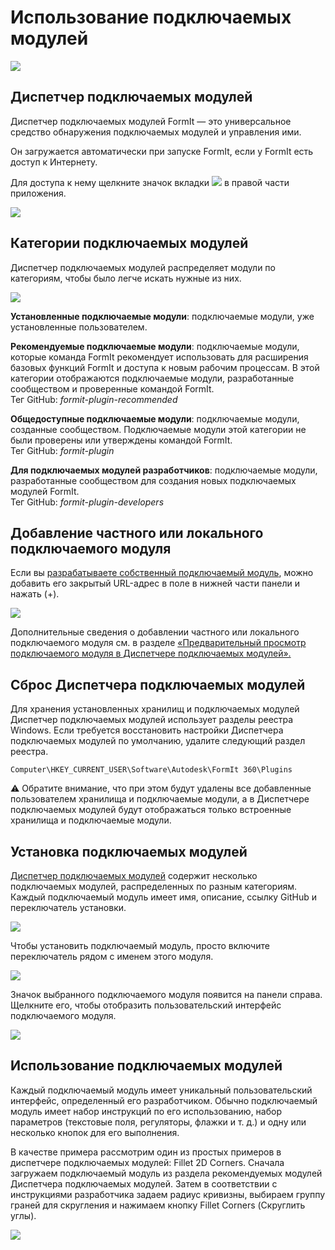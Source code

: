 # Использование подключаемых модулей

![](<../.gitbook/assets/g3 (1).gif>)

## Диспетчер подключаемых модулей

Диспетчер подключаемых модулей FormIt — это универсальное средство обнаружения подключаемых модулей и управления ими.

Он загружается автоматически при запуске FormIt, если у FormIt есть доступ к Интернету.

Для доступа к нему щелкните значок вкладки ![](https://formit3d.github.io/FormItExamplePlugins/docs/images/PluginManagerTab.PNG) в правой части приложения.

![](../.gitbook/assets/c1.PNG)

## Категории подключаемых модулей

Диспетчер подключаемых модулей распределяет модули по категориям, чтобы было легче искать нужные из них.

![](../.gitbook/assets/d16.png)

**Установленные подключаемые модули**: подключаемые модули, уже установленные пользователем.&#x20;

**Рекомендуемые подключаемые модули**: подключаемые модули, которые команда FormIt рекомендует использовать для расширения базовых функций FormIt и доступа к новым рабочим процессам. В этой категории отображаются подключаемые модули, разработанные сообществом и проверенные командой FormIt.\
Тег GitHub: _formit-plugin-recommended_

**Общедоступные подключаемые модули**: подключаемые модули, созданные сообществом. Подключаемые модули этой категории не были проверены или утверждены командой FormIt. \
Тег GitHub: _formit-plugin_

**Для подключаемых модулей разработчиков**: подключаемые модули, разработанные сообществом для создания новых подключаемых модулей FormIt. \
Тег GitHub: _formit-plugin-developers_

## Добавление частного или локального подключаемого модуля

Если вы [разрабатываете собственный подключаемый модуль](how-to-develop-plugins/), можно добавить его закрытый URL-адрес в поле в нижней части панели и нажать (+).

![](../.gitbook/assets/d4.PNG)

Дополнительные сведения о добавлении частного или локального подключаемого модуля см. в разделе [«Предварительный просмотр подключаемого модуля в Диспетчере подключаемых модулей». ](how-to-develop-plugins/advanced-development/previewing-a-plugin-in-the-plugin-manager.md)

## Сброс Диспетчера подключаемых модулей

Для хранения установленных хранилищ и подключаемых модулей Диспетчер подключаемых модулей использует разделы реестра Windows. Если требуется восстановить настройки Диспетчера подключаемых модулей по умолчанию, удалите следующий раздел реестра.

`Computer\HKEY_CURRENT_USER\Software\Autodesk\FormIt 360\Plugins`

⚠️ Обратите внимание, что при этом будут удалены все добавленные пользователем хранилища и подключаемые модули, а в Диспетчере подключаемых модулей будут отображаться только встроенные хранилища и подключаемые модули.

## Установка подключаемых модулей

[Диспетчер подключаемых модулей](how-to-use-plug-ins.md#plugin-manager) содержит несколько подключаемых модулей, распределенных по разным категориям. Каждый подключаемый модуль имеет имя, описание, ссылку GitHub и переключатель установки.&#x20;

![](../.gitbook/assets/d5.PNG)

Чтобы установить подключаемый модуль, просто включите переключатель рядом с именем этого модуля.&#x20;

![](../.gitbook/assets/d6.png)

Значок выбранного подключаемого модуля появится на панели справа. Щелкните его, чтобы отобразить пользовательский интерфейс подключаемого модуля.

![](../.gitbook/assets/d7.PNG)

## Использование подключаемых модулей

Каждый подключаемый модуль имеет уникальный пользовательский интерфейс, определенный его разработчиком. Обычно подключаемый модуль имеет набор инструкций по его использованию, набор параметров (текстовые поля, регуляторы, флажки и т. д.) и одну или несколько кнопок для его выполнения.

В качестве примера рассмотрим один из простых примеров в диспетчере подключаемых модулей: Fillet 2D Corners. Сначала загружаем подключаемый модуль из раздела рекомендуемых модулей Диспетчера подключаемых модулей. Затем в соответствии с инструкциями разработчика задаем радиус кривизны, выбираем группу граней для скругления и нажимаем кнопку Fillet Corners (Скруглить углы).

![](../.gitbook/assets/g4.gif)

##

